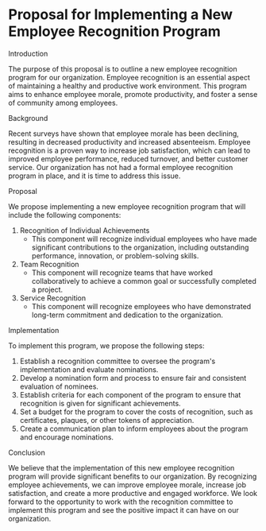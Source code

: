 # Proposal for Implementing a New Employee Recognition Program

Introduction

The purpose of this proposal is to outline a new employee recognition program for our organization. Employee recognition is an essential aspect of maintaining a healthy and productive work environment. This program aims to enhance employee morale, promote productivity, and foster a sense of community among employees.

Background

Recent surveys have shown that employee morale has been declining, resulting in decreased productivity and increased absenteeism. Employee recognition is a proven way to increase job satisfaction, which can lead to improved employee performance, reduced turnover, and better customer service. Our organization has not had a formal employee recognition program in place, and it is time to address this issue.

Proposal

We propose implementing a new employee recognition program that will include the following components:

1. Recognition of Individual Achievements
   - This component will recognize individual employees who have made significant contributions to the organization, including outstanding performance, innovation, or problem-solving skills.
2. Team Recognition
   - This component will recognize teams that have worked collaboratively to achieve a common goal or successfully completed a project.
3. Service Recognition
   - This component will recognize employees who have demonstrated long-term commitment and dedication to the organization.

Implementation

To implement this program, we propose the following steps:

1. Establish a recognition committee to oversee the program's implementation and evaluate nominations.
2. Develop a nomination form and process to ensure fair and consistent evaluation of nominees.
3. Establish criteria for each component of the program to ensure that recognition is given for significant achievements.
4. Set a budget for the program to cover the costs of recognition, such as certificates, plaques, or other tokens of appreciation.
5. Create a communication plan to inform employees about the program and encourage nominations.

Conclusion

We believe that the implementation of this new employee recognition program will provide significant benefits to our organization. By recognizing employee achievements, we can improve employee morale, increase job satisfaction, and create a more productive and engaged workforce. We look forward to the opportunity to work with the recognition committee to implement this program and see the positive impact it can have on our organization.